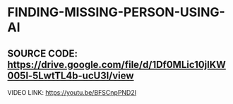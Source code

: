 # FINDING-MISSING-PERSON-USING-AI

SOURCE CODE:
https://drive.google.com/file/d/1Df0MLic10jlKW005l-5LwtTL4b-ucU3l/view
---------------------------------------------------------------------------------
VIDEO LINK:
https://youtu.be/BFSCnpPND2I
